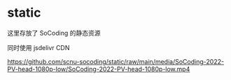 # static
这里存放了 SoCoding 的静态资源

同时使用 jsdelivr CDN

https://github.com/scnu-socoding/static/raw/main/media/SoCoding-2022-PV-head-1080p-low/SoCoding-2022-PV-head-1080p-low.mp4
